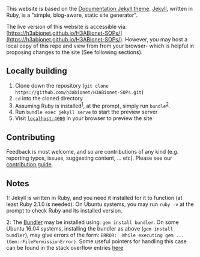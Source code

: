 This website is based on the [Documentation Jekyll theme](http://idratherbewriting.com/documentation-theme-jekyll/). [Jekyll](https://jekyllrb.com/), written in Ruby, is a "simple, blog-aware, static site generator".


The live version of this website is accessible via: [https://h3abionet.github.io/H3ABionet-SOPs/](https://h3abionet.github.io/H3ABionet-SOPs/). However, you may host a local copy of this repo and view from from your browser- which is helpful in proposing changes to the site (See following sections).

## Locally building

1. Clone down the repository (`git clone https://github.com/h3abionet/H3ABionet-SOPs.git`) 
2. `cd` into the cloned directory
3. Assuming Ruby is installed<sup>[1](#footnote1)</sup>, at the prompt, simply run `bundle`<sup>[2](#footnote2)</sup>.
4. Run `bundle exec jekyll serve` to start the preview server
5. Visit [`localhost:4000`](http://localhost:4000) in your browser to preview the site

## Contributing

Feedback is most welcome, and so are contributions of any kind (e.g. reporting typos, issues, suggesting content, ... etc). Please see our [contribution guide](https://h3abionet.github.io/H3ABionet-SOPs/cont_tech-guide-1).

## Notes

<a name="footnote1">1</a>: Jekyll is written in Ruby, and you need it installed for it to function (at least Ruby 2.1.0 is needed). On Ubuntu systems, you may run `ruby -v` at the prompt to check Ruby and its installed version.

<a name="footnote2">2</a>: The [Bundler](https://bundler.io/) may be installed using: `gem install bundler`. On some Ubuntu 16.04 systems, installing the bundler as above (`gem install bundler`), may give errors of the form: `ERROR:  While executing gem ... (Gem::FilePermissionError)`. Some useful pointers for handling this case can be found in the stack overflow entries [here](https://stackoverflow.com/questions/37720892/you-dont-have-write-permissions-for-the-var-lib-gems-2-3-0-directory?answertab=votes#tab-top)
